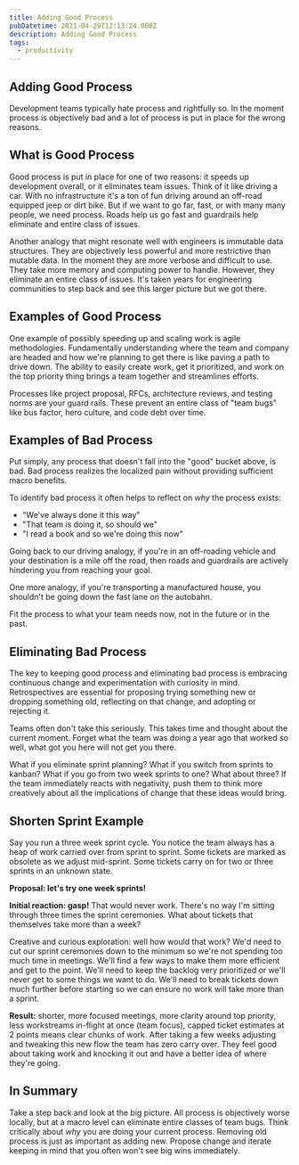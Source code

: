 ```yaml
---
title: Adding Good Process
pubDatetime: 2021-04-29T12:13:24.000Z
description: Adding Good Process
tags:
  - productivity
---
```


## Adding Good Process

Development teams typically hate process and rightfully so. In the moment process is objectively bad
and a lot of process is put in place for the wrong reasons.

## What is Good Process

Good process is put in place for one of two reasons: it speeds up development overall, or it
eliminates team issues. Think of it like driving a car. With no infrastructure it's a ton of fun
driving around an off-road equipped jeep or dirt bike. But if we want to go far, fast, or with many
many people, we need process. Roads help us go fast and guardrails help eliminate and entire class
of issues.

Another analogy that might resonate well with engineers is immutable data structures. They are
objectively less powerful and more restrictive than mutable data. In the moment they are more
verbose and difficult to use. They take more memory and computing power to handle. However, they
eliminate an entire class of issues. It's taken years for engineering communities to step back and
see this larger picture but we got there.

## Examples of Good Process

One example of possibly speeding up and scaling work is agile methodologies. Fundamentally
understanding where the team and company are headed and how we're planning to get there is like
paving a path to drive down. The ability to easily create work, get it prioritized, and work on the
top priority thing brings a team together and streamlines efforts.

Processes like project proposal, RFCs, architecture reviews, and testing norms are your guard rails.
These prevent an entire class of "team bugs" like bus factor, hero culture, and code debt over time.

## Examples of Bad Process

Put simply, any process that doesn't fall into the "good" bucket above, is bad. Bad process realizes
the localized pain without providing sufficient macro benefits.

To identify bad process it often helps to reflect on _why_ the process exists:

- "We've always done it this way"
- "That team is doing it, so should we"
- "I read a book and so we're doing this now"

Going back to our driving analogy, if you're in an off-roading vehicle and your destination is a
mile off the road, then roads and guardrails are actively hindering you from reaching your goal.

One more analogy, if you're transporting a manufactured house, you shouldn't be going down the fast
lane on the autobahn.

Fit the process to what your team needs now, not in the future or in the past.

## Eliminating Bad Process

The key to keeping good process and eliminating bad process is embracing continuous change and
experimentation with curiosity in mind. Retrospectives are essential for proposing trying something
new or dropping something old, reflecting on that change, and adopting or rejecting it.

Teams often don't take this seriously. This takes time and thought about the current moment. Forget
what the team was doing a year ago that worked so well, what got you here will not get you there.

What if you eliminate sprint planning? What if you switch from sprints to kanban? What if you go
from two week sprints to one? What about three? If the team immediately reacts with negativity, push
them to think more creatively about all the implications of change that these ideas would bring.

## Shorten Sprint Example

Say you run a three week sprint cycle. You notice the team always has a heap of work carried over
from sprint to sprint. Some tickets are marked as obsolete as we adjust mid-sprint. Some tickets
carry on for two or three sprints in an unknown state.

**Proposal: let's try one week sprints!**

**Initial reaction: gasp!** That would never work. There's no way I'm sitting through three times
the sprint ceremonies. What about tickets that themselves take more than a week?

Creative and curious exploration: well how would that work? We'd need to cut our sprint ceremonies
down to the minimum so we're not spending too much time in meetings. We'll find a few ways to make
them more efficient and get to the point. We'll need to keep the backlog very prioritized or we'll
never get to some things we want to do. We'll need to break tickets down much further before
starting so we can ensure no work will take more than a sprint.

**Result:** shorter, more focused meetings, more clarity around top priority, less workstreams
in-flight at once (team focus), capped ticket estimates at 2 points means clear chunks of work.
After taking a few weeks adjusting and tweaking this new flow the team has zero carry over. They
feel good about taking work and knocking it out and have a better idea of where they're going.

## In Summary

Take a step back and look at the big picture. All process is objectively worse locally, but at a
macro level can eliminate entire classes of team bugs. Think critically about _why_ you are doing
your current process. Removing old process is just as important as adding new. Propose change and
iterate keeping in mind that you often won't see big wins immediately.
